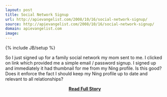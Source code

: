 ```yaml
---
layout: post
title: Social Network Signup
url: http://apievangelist.com/2008/10/16/social-network-signup/
source: http://apievangelist.com/2008/10/16/social-network-signup/
domain: apievangelist.com
image: 
---
```

{% include JB/setup %}<p>So I just signed up for a family social network my mom sent to me. I clicked on link which provided me a simple email / password signup.
I signed up and immediately it had thumbnail for me from my Ning profile.
Is this good?
Does it enforce the fact I should keep my Ning profile up to date and relevant to all relationships?</p>
<center><p><a href="http://apievangelist.com/2008/10/16/social-network-signup/" style='padding:25px; font-sze:18px; font-weight: bold;'>Read Full Story</a></p></center>

